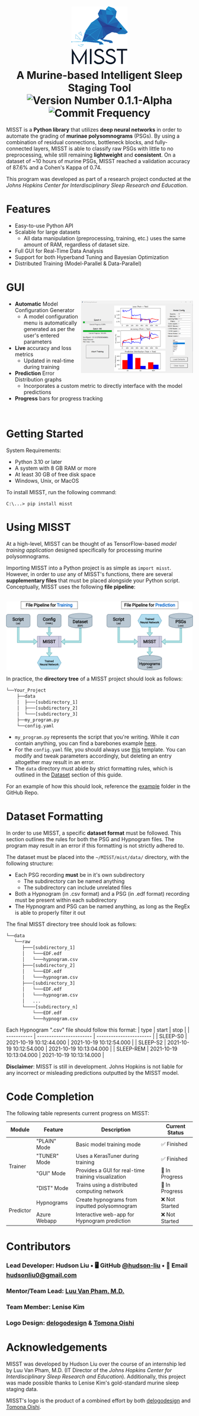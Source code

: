<h1 align="center">
  <img alt="MISST's Logo" width="30%" height="30%" src="https://github.com/Johns-Hopkins-CISRE/MISST/blob/main/docs/img/Logo%20Black.png?raw=true">
  <br>
  A Murine-based Intelligent Sleep Staging Tool
  <br>
  <img src="https://img.shields.io/badge/version-0.1.1--alpha-blue?style=for-the-badge" alt="Version Number 0.1.1-Alpha">
  <img src="https://img.shields.io/github/commit-activity/y/Johns-Hopkins-CISRE/MISST?style=for-the-badge" alt="Commit Frequency">
</h1>

MISST is a **Python library** that utilizes **deep neural networks** in order to automate the grading of **murinae polysomnograms** (PSGs). By using a combination of residual connections, bottleneck blocks, and fully-connected layers, MISST is able to classify raw PSGs with little to no preprocessing, while still remaining **lightweight** and **consistent**. On a dataset of ~10 hours of murine PSGs, MISST reached a validation accuracy of 87.6% and a Cohen's Kappa of 0.74.

This program was developed as part of a research project conducted at the *Johns Hopkins Center for Interdisciplinary Sleep Research and Education*.

# Features
- Easy-to-use Python API
- Scalable for large datasets
  - All data manipulation (preprocessing, training, etc.) uses the same amount of RAM, regardless of dataset size.
- Full GUI for Real-Time Data Analysis
- Support for both Hyperband Tuning and Bayesian Optimization
- Distributed Training (Model-Parallel & Data-Parallel)

# GUI

<img align="right" width="60%" src="https://github.com/Johns-Hopkins-CISRE/MISST/blob/main/docs/img/GUI_Full.png?raw=true">

- **Automatic** Model Configuration Generator
  - A model configuration menu is automatically generated as per the user's entered parameters
- **Live** accuracy and loss metrics
  - Updated in real-time during training
- **Prediction** Error Distribution graphs
  - Incorporates a custom metric to directly interface with the model predictions
- **Progress** bars for progress tracking

<img align="center" width="100%" height="1" src="https://github.com/Johns-Hopkins-CISRE/MISST/blob/main/docs/img/HD_transparent_picture.png">

# Getting Started
System Requirements:
- Python 3.10 or later
- A system with 8 GB RAM or more
- At least 30 GB of free disk space
- Windows, Unix, or MacOS

To install MISST, run the following command:
```shell
C:\...> pip install misst
```

# Using MISST
At a high-level, MISST can be thought of as TensorFlow-based *model training application* designed specifically for processing murine polysomnograms.

Importing MISST into a Python project is as simple as `import misst`. However, in order to *use* any of MISST's functions, there are several **supplementary files** that must be placed alongside your Python script. Conceptually, MISST uses the following **file pipeline**:

<br>
<img align="center" width="100%" src="https://github.com/Johns-Hopkins-CISRE/MISST/blob/main/docs/diagrams/file_pipelines.png?raw=true">

In practice, the **directory tree** of a MISST project should look as follows:
```shell
└──Your_Project
    ├──data
    │  ├───[subdirectory_1]
    │  ├───[subdirectory_2]
    │  └───[subdirectory_3]
    ├──my_program.py
    └──config.yaml
```
- `my_program.py` represents the script that you're writing. While it *can* contain anything, you can find a barebones example [here](https://github.com/Johns-Hopkins-CISRE/MISST/blob/main/examples/jh_example/train.py).
- For the `config.yaml` file, you should always use [this](https://github.com/Johns-Hopkins-CISRE/MISST/blob/main/examples/jh_example/config.yaml) template. You can modify and tweak parameters accordingly, but deleting an entry altogether may result in an error.
- The `data` directory must abide by strict formatting rules, which is outlined in the [Dataset](https://github.com/Johns-Hopkins-CISRE/MISST/tree/main#dataset-formatting) section of this guide.

For an example of how this should look, reference the [example](https://github.com/Johns-Hopkins-CISRE/MISST/tree/main/examples/jh_example) folder in the GitHub Repo.

# Dataset Formatting
In order to use MISST, a specific **dataset format** must be followed. This section outlines the rules for both the PSG and Hypnogram files. The program may result in an error if this formatting is not strictly adhered to.

The dataset must be placed into the `~/MISST/mist/data/` directory, with the following structure:
- Each PSG recording **must** be in it's own subdirectory
  - The subdirectory can be named anything
  - The subdirectory can include unrelated files
- Both a Hypnogram (in .csv format) and a PSG (in .edf format) recording must be present within each subdirectory
- The Hypnogram and PSG can be named anything, as long as the RegEx is able to properly filter it out

The final MISST directory tree should look as follows:
```shell
└──data
   └──raw
      ├───[subdirectory_1]
      │   └───EDF.edf
      │   └───hypnogram.csv
      ├───[subdirectory_2]
      │   └───EDF.edf
      │   └───hypnogram.csv
      ├───[subdirectory_3]
      │   └───EDF.edf
      │   └───hypnogram.csv
      │   ...
      └────[subdirectory_n]
          └───EDF.edf
          └───hypnogram.csv
```
Each Hypnogram ".csv" file should follow this format:
| type        | start                   | stop                    |
| ----------- | ----------------------- | ----------------------- |
| SLEEP-S0    | 2021-10-19 10:12:44.000 | 2021-10-19 10:12:54.000 |
| SLEEP-S2    | 2021-10-19 10:12:54.000 | 2021-10-19 10:13:04.000 |
| SLEEP-REM   | 2021-10-19 10:13:04.000 | 2021-10-19 10:13:14.000 |

**Disclaimer**: MISST is still in development. Johns Hopkins is not liable for any incorrect or misleading predictions outputted by the MISST model.

# Code Completion
The following table represents current progress on MISST:
<table>
  <thead>
    <tr>
      <th>Module</th>
      <th>Feature</th>
      <th>Description</th>
      <th>Current Status</th>
    </tr>
  </thead>
  <tbody>
    <tr>
      <td rowspan="4">Trainer</td>
      <td>"PLAIN" Mode</td>
      <td>Basic model training mode</td>
      <td>✅ Finished</td>
    </tr>
    <tr>
      <td>"TUNER" Mode</td>
      <td>Uses a KerasTuner during training</td>
      <td>✅ Finished</td>
    </tr>
    <tr>
      <td>"GUI" Mode</td>
      <td>Provides a GUI for real-time training visualization</td>
      <td>🚧 In Progress</td>
    </tr>
    <tr>
      <td>"DIST" Mode</td>
      <td>Trains using a distributed computing network</td>
      <td>🚧 In Progress</td>
    </tr>
    <tr>
      <td rowspan="2">Predictor</td>
      <td>Hypnograms</td>
      <td>Create hypnograms from inputted polysomnogram</td>
      <td>❌ Not Started</td>
    </tr>
    <tr>
      <td>Azure Webapp</td>
      <td>Interactive web-app for Hypnogram prediction</td>
      <td>❌ Not Started</td>
    </tr>
  </tbody>
</table>

# Contributors
### Lead Developer: Hudson Liu &bull; 🖥️ GitHub [@hudson-liu](https://github.com/Hudson-Liu) &bull; 📧 Email hudsonliu0@gmail.com
### Mentor/Team Lead: [Luu Van Pham, M.D.](https://www.hopkinsmedicine.org/profiles/details/luu-pham)
### Team Member: Lenise Kim
### Logo Design: [delogodesign](https://www.fiverr.com/delogodesign/design-2-professional-logo-with-source-files) & [Tomona Oishi](https://github.com/TheIllusioner)

# Acknowledgements
MISST was developed by Hudson Liu over the course of an internship led by Luu Van Pham, M.D. (IT Director of the *Johns Hopkins Center for Interdisciplinary Sleep Research and Education*). Additionally, this project was made possible thanks to Lenise Kim's gold-standard murine sleep staging data. 

MISST's logo is the product of a combined effort by both [delogodesign](https://www.fiverr.com/delogodesign/design-2-professional-logo-with-source-files) and [Tomona Oishi](https://github.com/TheIllusioner).
